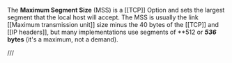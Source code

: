 The **Maximum Segment Size** (MSS) is a [[TCP]] Option and sets the largest segment that the local host will accept.
The MSS is usually the link [[Maximum transmission unit]] size minus the 40 bytes of the [[TCP]] and [[IP headers]], but many implementations use segments of **512 or ***536*** **bytes** (it's a maximum, not a demand).


///



